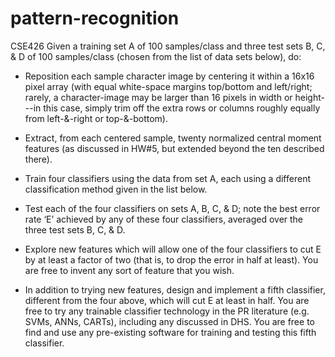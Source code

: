# pattern-recognition
CSE426
Given a training set A of 100 samples/class and three test sets B, C, & D of 100 samples/class (chosen from the list of data sets below), do:

-	Reposition each sample character image by centering it within a 16x16 pixel array (with equal white-space margins top/bottom and left/right; rarely, a character-image may be larger than 16 pixels in width or height---in this case, simply trim off the extra rows or columns roughly equally from left-&-right or top-&-bottom).

-	Extract, from each centered sample, twenty normalized central moment features (as discussed in HW#5, but extended beyond the ten described there).
 
-	Train four classifiers using the data from set A, each using a different classification method given in the list below.

-	Test each of the four classifiers on sets A, B, C, & D;   note the best error rate ‘E’ achieved by any of these four classifiers, averaged over the three test sets B, C, & D.

-	Explore new features which will allow one of the four classifiers to cut E by at least a factor of two (that is, to drop the error in half at least).   You are free to invent any sort of feature that you wish.

-	In addition to trying new features, design and implement a fifth classifier, different from the four above, which will cut E at least in half.   You are free to try any trainable classifier technology in the PR literature (e.g. SVMs, ANNs, CARTs), including any discussed in DHS.  You are free to find and use any pre-existing software for training and testing this fifth classifier.
